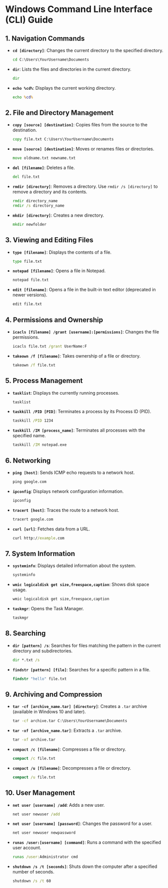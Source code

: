 # Windows Command Line Interface (CLI) Guide

## 1. Navigation Commands

- **`cd [directory]`**: Changes the current directory to the specified directory.
  ```cmd
  cd C:\Users\YourUsername\Documents
  ```

- **`dir`**: Lists the files and directories in the current directory.
  ```cmd
  dir
  ```

- **`echo %cd%`**: Displays the current working directory.
  ```cmd
  echo %cd%
  ```

## 2. File and Directory Management

- **`copy [source] [destination]`**: Copies files from the source to the destination.
  ```cmd
  copy file.txt C:\Users\YourUsername\Documents
  ```

- **`move [source] [destination]`**: Moves or renames files or directories.
  ```cmd
  move oldname.txt newname.txt
  ```

- **`del [filename]`**: Deletes a file.
  ```cmd
  del file.txt
  ```

- **`rmdir [directory]`**: Removes a directory. Use `rmdir /s [directory]` to remove a directory and its contents.
  ```cmd
  rmdir directory_name
  rmdir /s directory_name
  ```

- **`mkdir [directory]`**: Creates a new directory.
  ```cmd
  mkdir newfolder
  ```

## 3. Viewing and Editing Files

- **`type [filename]`**: Displays the contents of a file.
  ```cmd
  type file.txt
  ```

- **`notepad [filename]`**: Opens a file in Notepad.
  ```cmd
  notepad file.txt
  ```

- **`edit [filename]`**: Opens a file in the built-in text editor (deprecated in newer versions).
  ```cmd
  edit file.txt
  ```

## 4. Permissions and Ownership

- **`icacls [filename] /grant [username]:[permissions]`**: Changes the file permissions.
  ```cmd
  icacls file.txt /grant UserName:F
  ```

- **`takeown /f [filename]`**: Takes ownership of a file or directory.
  ```cmd
  takeown /f file.txt
  ```

## 5. Process Management

- **`tasklist`**: Displays the currently running processes.
  ```cmd
  tasklist
  ```

- **`taskkill /PID [PID]`**: Terminates a process by its Process ID (PID).
  ```cmd
  taskkill /PID 1234
  ```

- **`taskkill /IM [process_name]`**: Terminates all processes with the specified name.
  ```cmd
  taskkill /IM notepad.exe
  ```

## 6. Networking

- **`ping [host]`**: Sends ICMP echo requests to a network host.
  ```cmd
  ping google.com
  ```

- **`ipconfig`**: Displays network configuration information.
  ```cmd
  ipconfig
  ```

- **`tracert [host]`**: Traces the route to a network host.
  ```cmd
  tracert google.com
  ```

- **`curl [url]`**: Fetches data from a URL.
  ```cmd
  curl http://example.com
  ```

## 7. System Information

- **`systeminfo`**: Displays detailed information about the system.
  ```cmd
  systeminfo
  ```

- **`wmic logicaldisk get size,freespace,caption`**: Shows disk space usage.
  ```cmd
  wmic logicaldisk get size,freespace,caption
  ```

- **`taskmgr`**: Opens the Task Manager.
  ```cmd
  taskmgr
  ```

## 8. Searching

- **`dir [pattern] /s`**: Searches for files matching the pattern in the current directory and subdirectories.
  ```cmd
  dir *.txt /s
  ```

- **`findstr [pattern] [file]`**: Searches for a specific pattern in a file.
  ```cmd
  findstr "hello" file.txt
  ```

## 9. Archiving and Compression

- **`tar -cf [archive_name.tar] [directory]`**: Creates a `.tar` archive (available in Windows 10 and later).
  ```cmd
  tar -cf archive.tar C:\Users\YourUsername\Documents
  ```

- **`tar -xf [archive_name.tar]`**: Extracts a `.tar` archive.
  ```cmd
  tar -xf archive.tar
  ```

- **`compact /c [filename]`**: Compresses a file or directory.
  ```cmd
  compact /c file.txt
  ```

- **`compact /u [filename]`**: Decompresses a file or directory.
  ```cmd
  compact /u file.txt
  ```

## 10. User Management

- **`net user [username] /add`**: Adds a new user.
  ```cmd
  net user newuser /add
  ```

- **`net user [username] [password]`**: Changes the password for a user.
  ```cmd
  net user newuser newpassword
  ```

- **`runas /user:[username] [command]`**: Runs a command with the specified user account.
  ```cmd
  runas /user:Administrator cmd
  ```

- **`shutdown /s /t [seconds]`**: Shuts down the computer after a specified number of seconds.
  ```cmd
  shutdown /s /t 60
  ```

